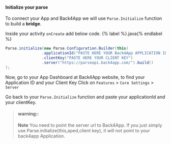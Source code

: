#### Initialize your parse
To connect your App and Back4App we will use `Parse.Initialize` function to build a **bridge**.

Inside your activity `onCreate` add below code.
{% label %}.java{% endlabel %}
```java
Parse.initialize(new Parse.Configuration.Builder(this)
                .applicationId("PASTE HERE YOUR Back4App APPLICATION ID")
                .clientKey("PASTE HERE YOUR CLIENT KEY")
                .server("https://parseapi.back4app.com/").build()
);
```
Now, go to your App Dashboard at Back4App website, to find your Application ID and your Client Key
Click on `Features` > `Core Settings` > `Server`

<!--
You should have something like these:
<br>[JPG HERE]-->


Go back to your `Parse.Initialize` function and paste your applicationId and your clientKey.

<!--
You should have something like these:
<br>[JPG HERE]-->


> #### warning::
> **Note** You need to point the server url to Back4App. If you just simply use Parse.initialize(this,aped,client key), it will not point to your back4app Application.
